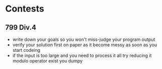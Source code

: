 # Contests

## 799 Div.4

- write down your goals so you won't miss-judge your program output
- verify your solution first on paper as it become messy as soon as you start
  codeing
- if the input is too large and you need to process it all try reducing it
  modulo operator exist you dumpy
